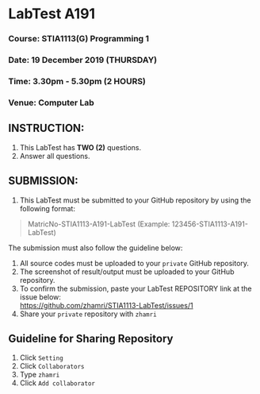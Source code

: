 # LabTest A191

### Course: STIA1113(G) Programming 1 
### Date: 19 December 2019 (THURSDAY)
### Time: 3.30pm - 5.30pm (2 HOURS)
### Venue: Computer Lab

## INSTRUCTION:

1. This LabTest has __TWO (2)__ questions.
2. Answer all questions.

## SUBMISSION:

1. This LabTest must be submitted to your GitHub repository by using the following format:     
>MatricNo-STIA1113-A191-LabTest (Example: 123456-STIA1113-A191-LabTest)
      
The submission must also follow the guideline below:

1. All source codes must be uploaded to your `private` GitHub repository.
1. The screenshot of result/output must be uploaded to your GitHub repository.
1. To confirm the submission, paste your LabTest REPOSITORY link at the issue below:       
   https://github.com/zhamri/STIA1113-LabTest/issues/1
1. Share your `private` repository with `zhamri`

## Guideline for Sharing Repository

1. Click `Setting`
1. Click `Collaborators`
1. Type `zhamri`
1. Click `Add collaborator`
